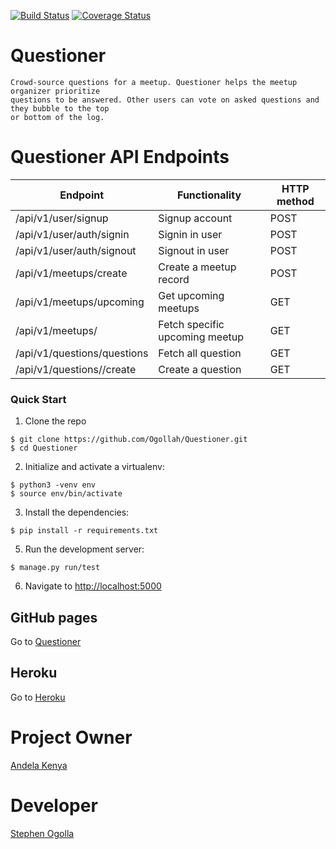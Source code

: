 [![Build Status](https://travis-ci.org/Ogollah/Questioner.svg?branch=develop)](https://travis-ci.org/Ogollah/Questioner) [![Coverage Status](https://coveralls.io/repos/github/Ogollah/Questioner/badge.svg?branch=develop)](https://coveralls.io/github/Ogollah/Questioner?branch=develop)

# Questioner
```
Crowd-source questions for a meetup. Questioner helps the meetup organizer prioritize
questions to be answered. Other users can vote on asked questions and they bubble to the top
or bottom of the log.
```

# Questioner API Endpoints
|Endpoint                            | Functionality                    |HTTP method 
|------------------------------------|----------------------------------|-------------
|/api/v1/user/signup                 |Signup account                    |POST        
|/api/v1/user/auth/signin            |Signin in user                    |POST
|/api/v1/user/auth/signout           |Signout in user                   |POST
|/api/v1/meetups/create              |Create a meetup record            |POST
|/api/v1/meetups/upcoming            |Get upcoming meetups              |GET
|/api/v1/meetups/<meetup-id>         |Fetch specific upcoming meetup    |GET
|/api/v1/questions/questions         |Fetch all question                |GET
|/api/v1/questions/<meetup-id>/create|Create a question                 |GET

### Quick Start

1. Clone the repo
  ```
  $ git clone https://github.com/Ogollah/Questioner.git
  $ cd Questioner
  ```

2. Initialize and activate a virtualenv:
  ```
  $ python3 -venv env
  $ source env/bin/activate
  ```

3. Install the dependencies:
  ```
  $ pip install -r requirements.txt
  ```

5. Run the development server:
  ```
  $ manage.py run/test
  ```

6. Navigate to [http://localhost:5000](http://localhost:5000)

## GitHub pages

Go to [Questioner](https://ogollah.github.io/Questioner/UI/templates/index.html)

## Heroku

Go to [Heroku](https://metup-quiz-api-heroku.herokuapp.com/)

# Project Owner
   [Andela Kenya](https://andela.com/?gclid=Cj0KCQiA1NbhBRCBARIsAKOTmUu9zzKI7k5uTm4K6kn6Wyv5Uk9S_JgBZCJia4FM98S8nMVuQ2DJePEaAlF9EALw_wcB)

# Developer
   [Stephen Ogolla](https://github.com/Ogollah/)

